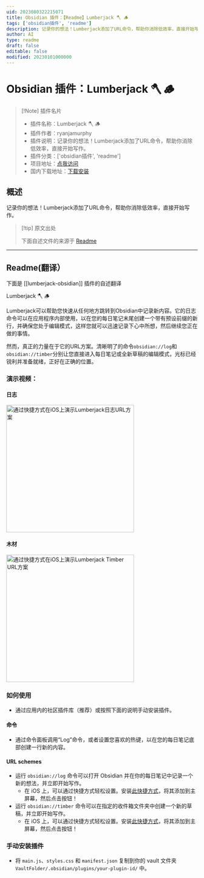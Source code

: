 ```yaml
---
uid: 2023080322215071
title: Obsidian 插件：【Readme】Lumberjack 🪓 🪵
tags: ['obsidian插件', 'readme']
description: 记录你的想法！Lumberjack添加了URL命令，帮助你消除低效率，直接开始写作。
author: AI
type: readme
draft: false
editable: false
modified: 20230101000000
---
```


# Obsidian 插件：Lumberjack 🪓 🪵

> [!Note] 插件名片
> - 插件名称：Lumberjack 🪓 🪵
> - 插件作者：ryanjamurphy
> - 插件说明：记录你的想法！Lumberjack添加了URL命令，帮助你消除低效率，直接开始写作。
> - 插件分类：['obsidian插件', 'readme']
> - 项目地址：[点我访问](https://github.com/ryanjamurphy/lumberjack-obsidian)
> - 国内下载地址：[下载安装](https://pkmer.cn/products/plugin/pluginMarket/?lumberjack-obsidian)

## 概述

记录你的想法！Lumberjack添加了URL命令，帮助你消除低效率，直接开始写作。



> [!tip] 原文出处
> 
>下面自述文件的来源于 [Readme](https://ghproxy.net/https://raw.githubusercontent.com/ryanjamurphy/lumberjack-obsidian/master/README.md)
> 

---

## Readme(翻译）

下面是 [[lumberjack-obsidian]] 插件的自述翻译


Lumberjack 🪓 🪵

Lumberjack可以帮助您快速从任何地方跳转到Obsidian中记录新内容。它的日志命令可以在应用程序内部使用，以在您的每日笔记末尾创建一个带有预设前缀的新行，并确保您处于编辑模式，这样您就可以迅速记录下心中所想，然后继续您正在做的事情。

然而，真正的力量在于它的URL方案。清晰明了的命令`obsidian://log`和`obsidian://timber`分别让您直接进入每日笔记或全新草稿的编辑模式，光标已经锐利并准备就绪，正好在正确的位置。

### 演示视频：

#### 日志
<img src="https://user-images.githubusercontent.com/3618647/136626863-e4bb5fd0-e6d8-4341-aee4-d2a6359cc912.MP4" style="width: 24em;" alt="通过快捷方式在iOS上演示Lumberjack日志URL方案">

#### 木材
<img src="https://user-images.githubusercontent.com/3618647/136626936-cafb5e96-0363-47b2-8509-b7b18cdbe158.MP4" style="width: 24em;" alt="通过快捷方式在iOS上演示Lumberjack Timber URL方案">

### 如何使用

- 通过应用内的社区插件库（推荐）或按照下面的说明手动安装插件。

#### 命令

- 通过命令面板调用“Log”命令，或者设置您喜欢的热键，以在您的每日笔记底部创建一行新的内容。

#### URL schemes

- 运行 `obsidian://log` 命令可以打开 Obsidian 并在你的每日笔记中记录一个新的想法，并立即开始写作。
  - 在 iOS 上，可以通过快捷方式轻松设置。安装[此快捷方式](https://www.icloud.com/shortcuts/1efa6b9ee42242bd906884d3d8a52b92)，将其添加到主屏幕，然后点击按钮！
- 运行 `obsidian://timber` 命令可以在指定的收件箱文件夹中创建一个新的草稿，并立即开始写作。
  - 在 iOS 上，可以通过快捷方式轻松设置。安装[此快捷方式](https://www.icloud.com/shortcuts/6594b965deab401e814aeeeb593b551d)，将其添加到主屏幕，然后点击按钮！

### 手动安装插件

- 将 `main.js`、`styles.css` 和 `manifest.json` 复制到你的 vault 文件夹 `VaultFolder/.obsidian/plugins/your-plugin-id/` 中。



